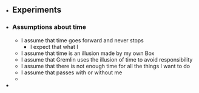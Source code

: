 - ## Experiments
- ### Assumptions about time
	- I assume that time goes forward and never stops
		- I expect that what I
	- I assume that time is an illusion made by my own Box
	- I assume that Gremlin uses the illusion of time to avoid responsibility
	- I assume that there is not enough time for all the things I want to do
	- I assume that passes with or without me
	-
-